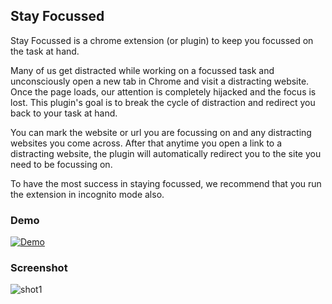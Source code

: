## Stay Focussed

Stay Focussed is a chrome extension (or plugin) to keep you focussed on the task at hand. 

Many of us get distracted while working on a focussed task and unconsciously open a new tab in Chrome and visit a distracting website. Once the page loads, our attention is completely hijacked and the focus is lost. This plugin's goal is to break the cycle of distraction and redirect you back to your task at hand.

You can mark the website or url you are focussing on and any distracting websites you come across. After that anytime you open a link to a distracting website, the plugin will automatically redirect you to the site you need to be focussing on.

To have the most success in staying focussed, we recommend that you run the extension in incognito mode also.

### Demo

[![Demo](https://img.youtube.com/vi/v3d85CTFiOc/0.jpg)](https://www.youtube.com/watch?v=v3d85CTFiOc)

### Screenshot

![shot1](https://user-images.githubusercontent.com/460436/226537441-666aa5de-e50e-4c11-9ccf-5f75e99a3daf.jpg)
